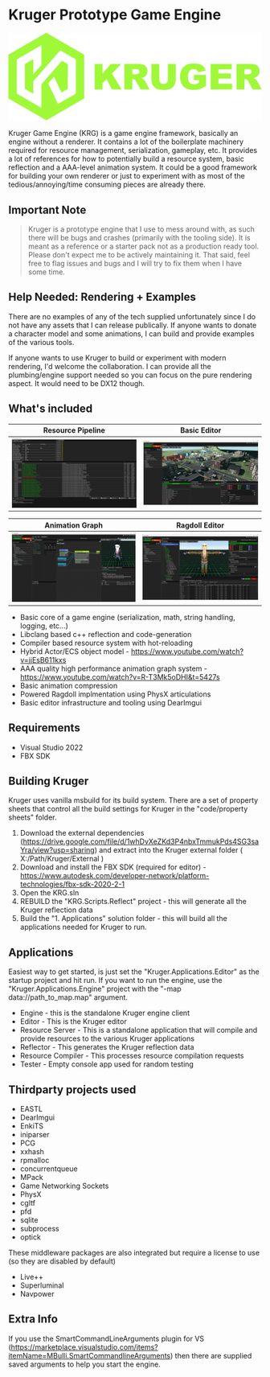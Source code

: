 # Kruger Prototype Game Engine

![Kruger Logo](Docs/KRG_Logo.png)

Kruger Game Engine (KRG) is a game engine framework, basically an engine without a renderer. It contains a lot of the boilerplate machinery required for resource management, serialization, gameplay, etc. It provides a lot of references for how to potentially build a resource system, basic reflection and a AAA-level animation system. It could be a good framework for building your own renderer or just to experiment with as most of the tedious/annoying/time consuming pieces are already there.

## Important Note

>Kruger is a prototype engine that I use to mess around with, as such there will be bugs and crashes (primarily with the tooling side). It is meant as a reference or a starter pack not as a production ready tool. Please don't expect me to be actively maintaining it. That said, feel free to flag issues and bugs and I will try to fix them when I have some time.

## Help Needed: Rendering + Examples

There are no examples of any of the tech supplied unfortunately since I do not have any assets that I can release publically. If anyone wants to donate a character model and some animations, I can build and provide examples of the various tools.

If anyone wants to use Kruger to build or experiment with modern rendering, I'd welcome the collaboration. I can provide all the plumbing/engine support needed so you can focus on the pure rendering aspect. It would need to be DX12 though.

## What's included

|Resource Pipeline | Basic Editor |
|:---:|:---:|
|![Kruger Resource Server](Docs/KRG_ResourceServer.png)|![Kruger Editor](Docs/KRG_Editor.png)|

| Animation Graph | Ragdoll Editor |
|:---:|:---:|
|![Kruger Animation Graph](Docs/KRG_AnimGraph.png)|![Kruger Ragdoll](Docs/KRG_Ragdoll.png)|

* Basic core of a game engine (serialization, math, string handling, logging, etc...)
* Libclang based c++ reflection and code-generation
* Compiler based resource system with hot-reloading
* Hybrid Actor/ECS object model - <https://www.youtube.com/watch?v=jjEsB611kxs>
* AAA quality high performance animation graph system - <https://www.youtube.com/watch?v=R-T3Mk5oDHI&t=5427s>
* Basic animation compression
* Powered Ragdoll implmentation using PhysX articulations
* Basic editor infrastructure and tooling using DearImgui

## Requirements

* Visual Studio 2022
* FBX SDK

## Building Kruger

Kruger uses vanilla msbuild for its build system. There are a set of property sheets that control all the build settings for Kruger in the "code/property sheets" folder.

1. Download the external dependencies (<https://drive.google.com/file/d/1whDvXeZKd3P4nbxTmmukPds4SG3saYra/view?usp=sharing>) and extract into the Kruger external folder ( X:/Path/Kruger/External )
2. Download and install the FBX SDK (required for editor) - <https://www.autodesk.com/developer-network/platform-technologies/fbx-sdk-2020-2-1>
3. Open the KRG.sln
4. REBUILD the "KRG.Scripts.Reflect" project - this will generate all the Kruger reflection data
5. Build the "1. Applications" solution folder - this will build all the applications needed for Kruger to run.

## Applications

Easiest way to get started, is just set the "Kruger.Applications.Editor" as the startup project and hit run. If you want to run the engine, use the "Kruger.Applications.Engine" project with the "-map data://path_to_map.map" argument.

* Engine - this is the standalone Kruger engine client
* Editor - This is the Kruger editor
* Resource Server - This is a standalone application that will compile and provide resources to the various Kruger applications
* Reflector - This generates the Kruger reflection data
* Resource Compiler - This processes resource compilation requests
* Tester - Empty console app used for random testing

## Thirdparty projects used

* EASTL
* DearImgui
* EnkiTS
* iniparser
* PCG
* xxhash
* rpmalloc
* concurrentqueue
* MPack
* Game Networking Sockets
* PhysX
* cgltf
* pfd
* sqlite
* subprocess
* optick

These middleware packages are also integrated but require a license to use (so they are disabled by default)

* Live++
* Superluminal
* Navpower

## Extra Info

If you use the SmartCommandLineArguments plugin for VS (<https://marketplace.visualstudio.com/items?itemName=MBulli.SmartCommandlineArguments>) then there are supplied saved arguments to help you start the engine.
